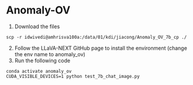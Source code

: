 # Anomaly-OV
1. Download the files
```
scp -r idwivedi@amhrisva100a:/data/01/kdi/jiacong/Anomaly_OV_7b_cp ./
```
2. Follow the LLaVA-NEXT GitHub page to install the environment (change the env name to anomaly_ov)
3. Run the following code
```
conda activate anomaly_ov
CUDA_VISIBLE_DEVICES=1 python test_7b_chat_image.py
```
